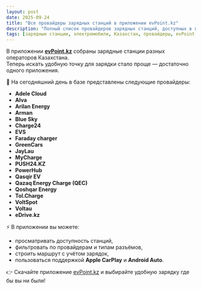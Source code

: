 ```yaml
---
layout: post
date: 2025-09-24
title: "Все провайдеры зарядных станций в приложении evPoint.kz"
description: "Полный список провайдеров зарядных станций, доступных в приложении evPoint.kz: более 20 сетей по всему Казахстану."
tags: [зарядные станции, электромобили, Казахстан, провайдеры, evPoint.kz, eDrive.kz, Qazaq Energy Charge, Alva, Adele Cloud]
---
```


В приложении **[evPoint.kz](https://evpoint.kz)** собраны зарядные станции разных операторов Казахстана.  
Теперь искать удобную точку для зарядки стало проще — достаточно одного приложения.

📌 На сегодняшний день в базе представлены следующие провайдеры:

- **Adele Cloud**  
- **Alva**  
- **Arilan Energy**  
- **Arman**  
- **Blue Sky**  
- **Charge24**  
- **EVS**  
- **Faraday charger**  
- **GreenCars**  
- **JayLau**  
- **MyCharge**  
- **PUSH24.KZ**  
- **PowerHub**  
- **Qasqir EV**  
- **Qazaq Energy Charge (QEC)**  
- **Qoshqar Energy**  
- **Tol.Charge**  
- **VoltSpot**  
- **Voltau**  
- **eDrive.kz**

⚡ В приложении вы можете:  
- просматривать доступность станций,  
- фильтровать по провайдерам и типам разъёмов,  
- строить маршрут с учётом зарядок,  
- пользоваться поддержкой **Apple CarPlay** и **Android Auto**.  

👉 Скачайте приложение [evPoint.kz](https://evpoint.kz/app) и выбирайте удобную зарядку где бы вы ни были!
